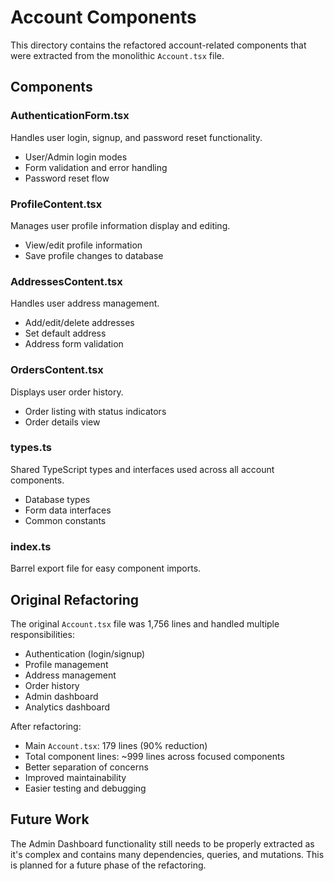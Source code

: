 # Account Components

This directory contains the refactored account-related components that were extracted from the monolithic `Account.tsx` file.

## Components

### AuthenticationForm.tsx
Handles user login, signup, and password reset functionality.
- User/Admin login modes
- Form validation and error handling
- Password reset flow

### ProfileContent.tsx
Manages user profile information display and editing.
- View/edit profile information
- Save profile changes to database

### AddressesContent.tsx
Handles user address management.
- Add/edit/delete addresses
- Set default address
- Address form validation

### OrdersContent.tsx
Displays user order history.
- Order listing with status indicators
- Order details view

### types.ts
Shared TypeScript types and interfaces used across all account components.
- Database types
- Form data interfaces
- Common constants

### index.ts
Barrel export file for easy component imports.

## Original Refactoring

The original `Account.tsx` file was 1,756 lines and handled multiple responsibilities:
- Authentication (login/signup)
- Profile management
- Address management
- Order history
- Admin dashboard
- Analytics dashboard

After refactoring:
- Main `Account.tsx`: 179 lines (90% reduction)
- Total component lines: ~999 lines across focused components
- Better separation of concerns
- Improved maintainability
- Easier testing and debugging

## Future Work

The Admin Dashboard functionality still needs to be properly extracted as it's complex and contains many dependencies, queries, and mutations. This is planned for a future phase of the refactoring.